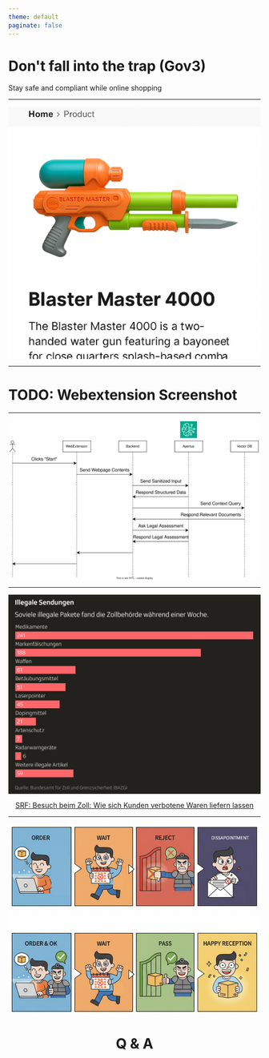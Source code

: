 ```yaml
---
theme: default
paginate: false
---
```


<!-- footer: ![w:150](logo.svg) -->

<style>
footer {
  /* Unset default placing inherited from the built-in theme */
  left: auto;
  right: auto;
  top: auto;
  bottom: auto;

  /* Place to right-bottom */
  right: 20px;
  bottom: 20px;
}
</style>

# **Don't fall into the trap (Gov3)**

Stay safe and compliant while online shopping

---

<style>
img[alt~="center"] {
  display: block;
  margin: 0 auto;
}
</style>
![h:600 center](Copilot_20250926_181137.png)

<!-- Excitedly waiting for your new Blaster Master 4000! Only to find customs to reject the package. Worst case, they're even sending you a letter with legal actions. -->

---

# TODO: Webextension Screenshot

--- 

![h:600 center](sequence.drawio.svg)

<!-- 
- That's were we come in. 
- Input 
  - as easy as possible: WebExtension vs WebApp
  - Sanitation (HTML, strip down)
- API
  - currently URLs
  - extendable
- Extraction
  - Use LLM with sanitized input
  - Get structure output: product description, category, product identification number
- Legality Check
  - (Curated) FEDLEX catalogue as vectors (Swiss Legal Guidelines)
  - Query relevant documents
  - RAG approach: Use LLM to provide confidence regarding product legality in context of the retrieved documents
-->

---
<style scoped>
section{
  font-size:10px; 
}
</style>
![h:500 center](illegal_packages.png)

<center>
  <a href="https://www.srf.ch/news/schweiz/onlinehandel-besuch-beim-zoll-wie-sich-kunden-verbotene-waren-liefern-lassen">SRF: Besuch beim Zoll: Wie sich Kunden verbotene Waren liefern lassen</a>
</center>

<!--
- over 600 products in one week! (679)
-->

---

![h:500 center](../Doc/order_process_checked.png)

<center>

# Q & A

</center>